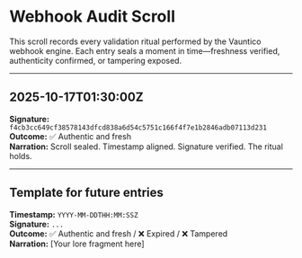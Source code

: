 # Webhook Audit Scroll

This scroll records every validation ritual performed by the Vauntico webhook engine. Each entry seals a moment in time—freshness verified, authenticity confirmed, or tampering exposed.

---

## 2025-10-17T01:30:00Z
**Signature:** `f4cb3cc649cf38578143dfcd838a6d54c5751c166f4f7e1b2846adb07113d231`  
**Outcome:** ✅ Authentic and fresh  
**Narration:** Scroll sealed. Timestamp aligned. Signature verified. The ritual holds.

---

## Template for future entries
**Timestamp:** `YYYY-MM-DDTHH:MM:SSZ`  
**Signature:** `...`  
**Outcome:** ✅ Authentic and fresh / ❌ Expired / ❌ Tampered  
**Narration:** [Your lore fragment here]